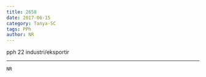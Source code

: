 ```yaml
---
title: 2658
date: 2017-06-15
category: Tanya-SC
tags: PPh
author: NR
---
```


pph 22 industri/eksportir

---



`NR`
